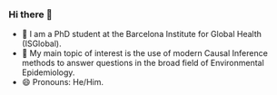 ### Hi there 👋

- 🔭 I am a PhD student at the Barcelona Institute for Global Health (ISGlobal).
- 🌱 My main topic of interest is the use of modern Causal Inference methods to answer questions in the broad field of Environmental Epidemiology.
- 😄 Pronouns: He/Him.
